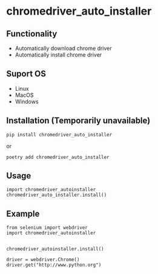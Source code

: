 # chromedriver_auto_installer

## Functionality
 - Automatically download chrome driver
 - Automatically install chrome driver

## Suport OS
 - Linux
 - MacOS
 - Windows

## Installation (Temporarily unavailable)

```
pip install chromedriver_auto_installer
```
or
```
poetry add chromedriver_auto_installer
```

## Usage
```
import chromedriver_autoinstaller
chromedriver_auto_installer.install() 
```

## Example
```
from selenium import webdriver
import chromedriver_autoinstaller


chromedriver_autoinstaller.install()

driver = webdriver.Chrome()
driver.get("http://www.python.org")
```